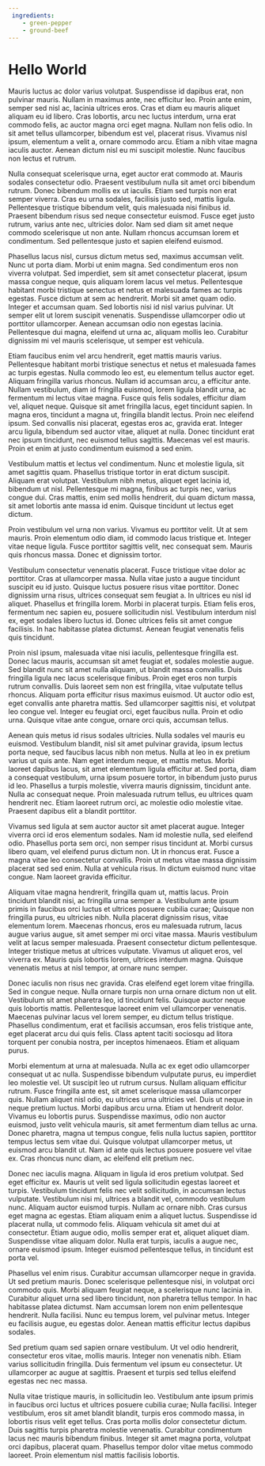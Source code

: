 ```yaml
---
 ingredients: 
    - green-pepper
    - ground-beef
---
```


# Hello World

Mauris luctus ac dolor varius volutpat. Suspendisse id dapibus erat, non pulvinar mauris. Nullam in maximus ante, nec efficitur leo. Proin ante enim, semper sed nisl ac, lacinia ultrices eros. Cras et diam eu mauris aliquet aliquam eu id libero. Cras lobortis, arcu nec luctus interdum, urna erat commodo felis, ac auctor magna orci eget magna. Nullam non felis odio. In sit amet tellus ullamcorper, bibendum est vel, placerat risus. Vivamus nisl ipsum, elementum a velit a, ornare commodo arcu. Etiam a nibh vitae magna iaculis auctor. Aenean dictum nisl eu mi suscipit molestie. Nunc faucibus non lectus et rutrum.

Nulla consequat scelerisque urna, eget auctor erat commodo at. Mauris sodales consectetur odio. Praesent vestibulum nulla sit amet orci bibendum rutrum. Donec bibendum mollis ex ut iaculis. Etiam sed turpis non erat semper viverra. Cras eu urna sodales, facilisis justo sed, mattis ligula. Pellentesque tristique bibendum velit, quis malesuada nisi finibus id. Praesent bibendum risus sed neque consectetur euismod. Fusce eget justo rutrum, varius ante nec, ultricies dolor. Nam sed diam sit amet neque commodo scelerisque ut non ante. Nullam rhoncus accumsan lorem et condimentum. Sed pellentesque justo et sapien eleifend euismod.

Phasellus lacus nisl, cursus dictum metus sed, maximus accumsan velit. Nunc ut porta diam. Morbi ut enim magna. Sed condimentum eros non viverra volutpat. Sed imperdiet, sem sit amet consectetur placerat, ipsum massa congue neque, quis aliquam lorem lacus vel metus. Pellentesque habitant morbi tristique senectus et netus et malesuada fames ac turpis egestas. Fusce dictum at sem ac hendrerit. Morbi sit amet quam odio. Integer et accumsan quam. Sed lobortis nisi id nisl varius pulvinar. Ut semper elit ut lorem suscipit venenatis. Suspendisse ullamcorper odio ut porttitor ullamcorper. Aenean accumsan odio non egestas lacinia. Pellentesque dui magna, eleifend ut urna ac, aliquam mollis leo. Curabitur dignissim mi vel mauris scelerisque, ut semper est vehicula.

Etiam faucibus enim vel arcu hendrerit, eget mattis mauris varius. Pellentesque habitant morbi tristique senectus et netus et malesuada fames ac turpis egestas. Nulla commodo leo est, eu elementum tellus auctor eget. Aliquam fringilla varius rhoncus. Nullam id accumsan arcu, a efficitur ante. Nullam vestibulum, diam id fringilla euismod, lorem ligula blandit urna, ac fermentum mi lectus vitae magna. Fusce quis felis sodales, efficitur diam vel, aliquet neque. Quisque sit amet fringilla lacus, eget tincidunt sapien. In magna eros, tincidunt a magna ut, fringilla blandit lectus. Proin nec eleifend ipsum. Sed convallis nisi placerat, egestas eros ac, gravida erat. Integer arcu ligula, bibendum sed auctor vitae, aliquet at nulla. Donec tincidunt erat nec ipsum tincidunt, nec euismod tellus sagittis. Maecenas vel est mauris. Proin et enim at justo condimentum euismod a sed enim.

Vestibulum mattis et lectus vel condimentum. Nunc et molestie ligula, sit amet sagittis quam. Phasellus tristique tortor in erat dictum suscipit. Aliquam erat volutpat. Vestibulum nibh metus, aliquet eget lacinia id, bibendum ut nisl. Pellentesque mi magna, finibus ac turpis nec, varius congue dui. Cras mattis, enim sed mollis hendrerit, dui quam dictum massa, sit amet lobortis ante massa id enim. Quisque tincidunt ut lectus eget dictum.

Proin vestibulum vel urna non varius. Vivamus eu porttitor velit. Ut at sem mauris. Proin elementum odio diam, id commodo lacus tristique et. Integer vitae neque ligula. Fusce porttitor sagittis velit, nec consequat sem. Mauris quis rhoncus massa. Donec et dignissim tortor.

Vestibulum consectetur venenatis placerat. Fusce tristique vitae dolor ac porttitor. Cras at ullamcorper massa. Nulla vitae justo a augue tincidunt suscipit eu id justo. Quisque luctus posuere risus vitae porttitor. Donec dignissim urna risus, ultrices consequat sem feugiat a. In ultrices eu nisl id aliquet. Phasellus et fringilla lorem. Morbi in placerat turpis. Etiam felis eros, fermentum nec sapien eu, posuere sollicitudin nisl. Vestibulum interdum nisl ex, eget sodales libero luctus id. Donec ultrices felis sit amet congue facilisis. In hac habitasse platea dictumst. Aenean feugiat venenatis felis quis tincidunt.

Proin nisl ipsum, malesuada vitae nisi iaculis, pellentesque fringilla est. Donec lacus mauris, accumsan sit amet feugiat et, sodales molestie augue. Sed blandit nunc sit amet nulla aliquam, ut blandit massa convallis. Duis fringilla ligula nec lacus scelerisque finibus. Proin eget eros non turpis rutrum convallis. Duis laoreet sem non est fringilla, vitae vulputate tellus rhoncus. Aliquam porta efficitur risus maximus euismod. Ut auctor odio est, eget convallis ante pharetra mattis. Sed ullamcorper sagittis nisi, et volutpat leo congue vel. Integer eu feugiat orci, eget faucibus nulla. Proin et odio urna. Quisque vitae ante congue, ornare orci quis, accumsan tellus.

Aenean quis metus id risus sodales ultricies. Nulla sodales vel mauris eu euismod. Vestibulum blandit, nisl sit amet pulvinar gravida, ipsum lectus porta neque, sed faucibus lacus nibh non metus. Nulla at leo in ex pretium varius ut quis ante. Nam eget interdum neque, et mattis metus. Morbi laoreet dapibus lacus, sit amet elementum ligula efficitur at. Sed porta, diam a consequat vestibulum, urna ipsum posuere tortor, in bibendum justo purus id leo. Phasellus a turpis molestie, viverra mauris dignissim, tincidunt ante. Nulla ac consequat neque. Proin malesuada rutrum tellus, eu ultrices quam hendrerit nec. Etiam laoreet rutrum orci, ac molestie odio molestie vitae. Praesent dapibus elit a blandit porttitor.

Vivamus sed ligula at sem auctor auctor sit amet placerat augue. Integer viverra orci id eros elementum sodales. Nam id molestie nulla, sed eleifend odio. Phasellus porta sem orci, non semper risus tincidunt at. Morbi cursus libero quam, vel eleifend purus dictum non. Ut in rhoncus erat. Fusce a magna vitae leo consectetur convallis. Proin ut metus vitae massa dignissim placerat sed sed enim. Nulla at vehicula risus. In dictum euismod nunc vitae congue. Nam laoreet gravida efficitur.

Aliquam vitae magna hendrerit, fringilla quam ut, mattis lacus. Proin tincidunt blandit nisi, ac fringilla urna semper a. Vestibulum ante ipsum primis in faucibus orci luctus et ultrices posuere cubilia curae; Quisque non fringilla purus, eu ultricies nibh. Nulla placerat dignissim risus, vitae elementum lorem. Maecenas rhoncus, eros eu malesuada rutrum, lacus augue varius augue, sit amet semper mi orci vitae massa. Mauris vestibulum velit at lacus semper malesuada. Praesent consectetur dictum pellentesque. Integer tristique metus at ultrices vulputate. Vivamus ut aliquet eros, vel viverra ex. Mauris quis lobortis lorem, ultrices interdum magna. Quisque venenatis metus at nisl tempor, at ornare nunc semper.

Donec iaculis non risus nec gravida. Cras eleifend eget lorem vitae fringilla. Sed in congue neque. Nulla ornare turpis non urna ornare dictum non ut elit. Vestibulum sit amet pharetra leo, id tincidunt felis. Quisque auctor neque quis lobortis mattis. Pellentesque laoreet enim vel ullamcorper venenatis. Maecenas pulvinar lacus vel lorem semper, eu dictum tellus tristique. Phasellus condimentum, erat et facilisis accumsan, eros felis tristique ante, eget placerat arcu dui quis felis. Class aptent taciti sociosqu ad litora torquent per conubia nostra, per inceptos himenaeos. Etiam et aliquam purus.

Morbi elementum at urna at malesuada. Nulla ac ex eget odio ullamcorper consequat ut ac nulla. Suspendisse bibendum vulputate purus, eu imperdiet leo molestie vel. Ut suscipit leo ut rutrum cursus. Nullam aliquam efficitur rutrum. Fusce fringilla ante est, sit amet scelerisque massa ullamcorper quis. Nullam aliquet nisl odio, eu ultrices urna ultricies vel. Duis ut neque in neque pretium luctus. Morbi dapibus arcu urna. Etiam ut hendrerit dolor. Vivamus eu lobortis purus. Suspendisse maximus, odio non auctor euismod, justo velit vehicula mauris, sit amet fermentum diam tellus ac urna. Donec pharetra, magna ut tempus congue, felis nulla luctus sapien, porttitor tempus lectus sem vitae dui. Quisque volutpat ullamcorper metus, ut euismod arcu blandit ut. Nam id ante quis lectus posuere posuere vel vitae ex. Cras rhoncus nunc diam, ac eleifend elit pretium nec.

Donec nec iaculis magna. Aliquam in ligula id eros pretium volutpat. Sed eget efficitur ex. Mauris ut velit sed ligula sollicitudin egestas laoreet et turpis. Vestibulum tincidunt felis nec velit sollicitudin, in accumsan lectus vulputate. Vestibulum nisi mi, ultrices a blandit vel, commodo vestibulum nunc. Aliquam auctor euismod turpis. Nullam ac ornare nibh. Cras cursus eget magna ac egestas. Etiam aliquam enim a aliquet luctus. Suspendisse id placerat nulla, ut commodo felis. Aliquam vehicula sit amet dui at consectetur. Etiam augue odio, mollis semper erat et, aliquet aliquet diam. Suspendisse vitae aliquam dolor. Nulla erat turpis, iaculis a augue nec, ornare euismod ipsum. Integer euismod pellentesque tellus, in tincidunt est porta vel.

Phasellus vel enim risus. Curabitur accumsan ullamcorper neque in gravida. Ut sed pretium mauris. Donec scelerisque pellentesque nisi, in volutpat orci commodo quis. Morbi aliquam feugiat neque, a scelerisque nunc lacinia in. Curabitur aliquet urna sed libero tincidunt, non pharetra tellus tempor. In hac habitasse platea dictumst. Nam accumsan lorem non enim pellentesque hendrerit. Nulla facilisi. Nunc eu tempus lorem, vel pulvinar metus. Integer eu facilisis augue, eu egestas dolor. Aenean mattis efficitur lectus dapibus sodales.

Sed pretium quam sed sapien ornare vestibulum. Ut vel odio hendrerit, consectetur eros vitae, mollis mauris. Integer non venenatis nibh. Etiam varius sollicitudin fringilla. Duis fermentum vel ipsum eu consectetur. Ut ullamcorper ac augue at sagittis. Praesent et turpis sed tellus eleifend egestas nec nec massa.

Nulla vitae tristique mauris, in sollicitudin leo. Vestibulum ante ipsum primis in faucibus orci luctus et ultrices posuere cubilia curae; Nulla facilisi. Integer vestibulum, eros sit amet blandit blandit, turpis eros commodo massa, in lobortis risus velit eget tellus. Cras porta mollis dolor consectetur dictum. Duis sagittis turpis pharetra molestie venenatis. Curabitur condimentum lacus nec mauris bibendum finibus. Integer sit amet magna porta, volutpat orci dapibus, placerat quam. Phasellus tempor dolor vitae metus commodo laoreet. Proin elementum nisl mattis facilisis lobortis. 